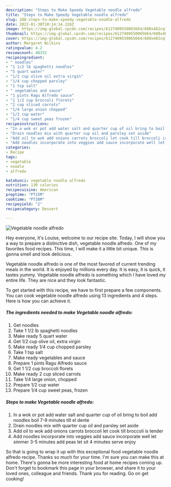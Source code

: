 ```yaml
---
description: "Steps to Make Speedy Vegetable noodle alfredo"
title: "Steps to Make Speedy Vegetable noodle alfredo"
slug: 288-steps-to-make-speedy-vegetable-noodle-alfredo
date: 2022-01-30T10:14:14.226Z
image: https://img-global.cpcdn.com/recipes/6127409550065664/680x482cq70/vegetable-noodle-alfredo-recipe-main-photo.jpg
thumbnail: https://img-global.cpcdn.com/recipes/6127409550065664/680x482cq70/vegetable-noodle-alfredo-recipe-main-photo.jpg
cover: https://img-global.cpcdn.com/recipes/6127409550065664/680x482cq70/vegetable-noodle-alfredo-recipe-main-photo.jpg
author: Margaret Wilkins
ratingvalue: 4.2
reviewcount: 48332
recipeingredient:
- " noodles"
- "1 1/2 lb spaghetti noodles"
- "5 quart water"
- "1/2 cup olive oil extra virgin"
- "1/4 cup chopped parsley"
- "1 tsp salt"
- " vegetables and sauce"
- "1 pints Ragu Alfredo sauce"
- "1 1/2 cup broccoli florets"
- "2 cup sliced carrots"
- "1/4 large onion chopped"
- "1/2 cup water"
- "1/4 cup sweet peas frozen"
recipeinstructions:
- "In a wok or pot add water salt and quarter cup of oil bring to boil add noodles boil 7-9 minutes till el dente"
- "Drain noodles mix with quarter cup oil and parsley set aside"
- "Add oil to wok add onions carrots broccoli let cook till broccoli is tender"
- "Add noodles incorporate into veggies add sauce incorporate well let simmer 3-5 minutes add peas let sit 4 minutes serve enjoy"
categories:
- Recipe
tags:
- vegetable
- noodle
- alfredo

katakunci: vegetable noodle alfredo 
nutrition: 130 calories
recipecuisine: American
preptime: "PT15M"
cooktime: "PT38M"
recipeyield: "2"
recipecategory: Dessert

---
```



![Vegetable noodle alfredo](https://img-global.cpcdn.com/recipes/6127409550065664/680x482cq70/vegetable-noodle-alfredo-recipe-main-photo.jpg)

Hey everyone, it's Louise, welcome to our recipe site. Today, I will show you a way to prepare a distinctive dish, vegetable noodle alfredo. One of my favorites food recipes. This time, I will make it a little bit unique. This is gonna smell and look delicious.

Vegetable noodle alfredo is one of the most favored of current trending meals in the world. It is enjoyed by millions every day. It is easy, it is quick, it tastes yummy. Vegetable noodle alfredo is something which I have loved my entire life. They are nice and they look fantastic.




To get started with this recipe, we have to first prepare a few components. You can cook vegetable noodle alfredo using 13 ingredients and 4 steps. Here is how you can achieve it.

<!--inarticleads1-->

##### The ingredients needed to make Vegetable noodle alfredo:

1. Get  noodles
1. Take 1 1/2 lb spaghetti noodles
1. Make ready 5 quart water
1. Get 1/2 cup olive oil, extra virgin
1. Make ready 1/4 cup chopped parsley
1. Take 1 tsp salt
1. Make ready  vegetables and sauce
1. Prepare 1 pints Ragu Alfredo sauce
1. Get 1 1/2 cup broccoli florets
1. Make ready 2 cup sliced carrots
1. Take 1/4 large onion, chopped
1. Prepare 1/2 cup water
1. Prepare 1/4 cup sweet peas, frozen




<!--inarticleads2-->

##### Steps to make Vegetable noodle alfredo:

1. In a wok or pot add water salt and quarter cup of oil bring to boil add noodles boil 7-9 minutes till el dente
1. Drain noodles mix with quarter cup oil and parsley set aside
1. Add oil to wok add onions carrots broccoli let cook till broccoli is tender
1. Add noodles incorporate into veggies add sauce incorporate well let simmer 3-5 minutes add peas let sit 4 minutes serve enjoy




So that is going to wrap it up with this exceptional food vegetable noodle alfredo recipe. Thanks so much for your time. I'm sure you can make this at home. There's gonna be more interesting food at home recipes coming up. Don't forget to bookmark this page in your browser, and share it to your loved ones, colleague and friends. Thank you for reading. Go on get cooking!

